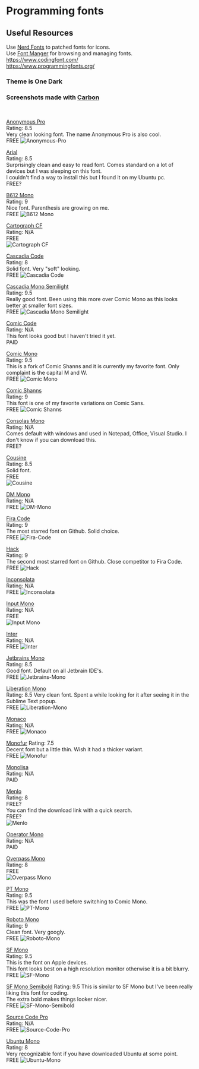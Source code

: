# Programming fonts

## Useful Resources  
Use [Nerd Fonts](https://github.com/ryanoasis/nerd-fonts) to patched fonts for icons.  
Use [Font Manger](https://github.com/FontManager/font-manager) for browsing and managing fonts.  
https://www.codingfont.com/  
https://www.programmingfonts.org/  

### Theme is One Dark  
### Screenshots made with [Carbon](https://carbon.now.sh)
<br>

[Anonymous Pro](https://www.marksimonson.com/fonts/view/anonymous-pro)  
Rating: 8.5  
Very clean looking font. The name Anonymous Pro is also cool.  
FREE
![Anonymous-Pro](screenshots/Anonymous-Pro.png)

[Arial](https://docs.microsoft.com/en-us/typography/font-list/arial)  
Rating: 8.5  
Surprisingly clean and easy to read font. Comes standard on a lot of devices but I was sleeping on this font.  
I couldn't find a way to install this but I found it on my Ubuntu pc.  
FREE?

[B612 Mono](https://fonts.google.com/specimen/B612+Mono)  
Rating: 9  
Nice font. Parenthesis are growing on me.  
FREE
![B612 Mono](screenshots/B612-Mono.png)

[Cartograph CF]()  
Rating: N/A  
FREE  
![Cartograph CF]()

[Cascadia Code](https://github.com/microsoft/cascadia-code)  
Rating: 8  
Solid font. Very "soft" looking.  
FREE
![Cascadia Code](screenshots/Cascadia-Code.png)

[Cascadia Mono Semilight](https://github.com/microsoft/cascadia-code)  
Rating: 9.5  
Really good font. Been using this more over Comic Mono as this looks better at smaller font sizes.  
FREE
![Cascadia Mono Semilight](screenshots/Cascadia-Mono-Semilight.png)

[Comic Code](https://tosche.net/fonts/comic-code)  
Rating: N/A  
This font looks good but I haven't tried it yet.  
PAID  

[Comic Mono](https://github.com/dtinth/comic-mono-font)  
Rating: 9.5  
This is a fork of Comic Shanns and it is currently my favorite font. Only complaint is the capital M and W.  
FREE
![Comic Mono](screenshots/Comic-Mono.png)

[Comic Shanns](https://github.com/shannpersand/comic-shanns)  
Rating: 9  
This font is one of my favorite variations on Comic Sans.  
FREE
![Comic Shanns](screenshots/Comic-Shanns.png)

[Consolas Mono](https://docs.microsoft.com/en-us/typography/font-list/consolas)  
Rating: N/A  
Comes default with windows and used in Notepad, Office, Visual Studio. I don't know if you can download this.    
FREE?

[Cousine](https://fonts.google.com/specimen/Cousine)  
Rating: 8.5  
Solid font.  
FREE  
![Cousine](screenshots/Cousine.png)

[DM Mono](https://github.com/googlefonts/dm-mono)  
Rating:  N/A  
FREE
![DM-Mono](screenshots/DM-Mono.png)

[Fira Code](https://github.com/tonsky/FiraCode)  
Rating: 9  
The most starred font on Github. Solid choice.  
FREE
![Fira-Code](screenshots/Fira-Code.png)

[Hack](https://github.com/source-foundry/Hack)  
Rating: 9  
The second most starred font on Github. Close competitor to Fira Code.  
FREE
![Hack](screenshots/Hack.png)

[Inconsolata](https://github.com/googlefonts/inconsolata)  
Rating: N/A  
FREE
![Inconsolata](screenshots/Inconsolata.png)

[Input Mono]()  
Rating: N/A  
FREE  
![Input Mono]()

[Inter](https://github.com/rsms/inter/)  
Rating: N/A  
FREE
![Inter](screenshots/Inter.png)

[Jetbrains Mono](https://github.com/JetBrains/JetBrainsMono)  
Rating: 8.5  
Good font. Default on all Jetbrain IDE's.  
FREE
![Jetbrains-Mono](screenshots/Jetbrains-Mono.png)

[Liberation Mono](https://www.fontsquirrel.com/fonts/liberation-mono)  
Rating: 8.5
Very clean font. Spent a while looking for it after seeing it in the Sublime Text popup.  
FREE
![Liberation-Mono](screenshots/Liberation-Mono.png)

[Monaco]()  
Rating: N/A  
FREE
![Monaco]()

[Monofur](https://www.dafont.com/monofur.font)
Rating: 7.5  
Decent font but a little thin. Wish it had a thicker variant.  
FREE
![Monofur](screenshots/Monofur.png)

[Monolisa](https://www.monolisa.dev/)  
Rating: N/A  
PAID

[Menlo](https://en.wikipedia.org/wiki/Menlo_(typeface))  
Rating: 8  
FREE?  
You can find the download link with a quick search.  
FREE?  
![Menlo](screenshots/Menlo.png)

[Operator Mono](https://www.typography.com/blog/introducing-operator)  
Rating: N/A  
PAID  

[Overpass Mono](https://fonts.google.com/specimen/Overpass+Mono)  
Rating: 8  
FREE  
![Overpass Mono](screenshots/Overpass-Mono.png)

[PT Mono](https://fonts.adobe.com/fonts/pt-mono)  
Rating: 9.5  
This was the font I used before switching to Comic Mono.  
FREE
![PT-Mono](screenshots/PT-Mono.png)

[Roboto Mono](https://fonts.google.com/specimen/Roboto+Mono)  
Rating: 9  
Clean font. Very googly.  
FREE
![Roboto-Mono](screenshots/Roboto-Mono.png)

[SF Mono](https://developer.apple.com/fonts/)  
Rating: 9.5  
This is the font on Apple devices.  
This font looks best on a high resolution monitor otherwise it is a bit blurry.  
FREE
![SF-Mono](screenshots/SF-Mono.png)

[SF Mono Semibold](https://developer.apple.com/fonts/)
Rating: 9.5
This is similar to SF Mono but I've been really liking this font for coding.  
The extra bold makes things looker nicer.  
FREE
![SF-Mono-Semibold](screenshots/SF-Mono-Semibold.png)

[Source Code Pro](https://github.com/adobe-fonts/source-code-pro)  
Rating: N/A  
FREE
![Source-Code-Pro](screenshots/Source-Code-Pro.png)

[Ubuntu Mono](https://fonts.adobe.com/fonts/ubuntu-mono/details/i7)  
Rating: 8  
Very recognizable font if you have downloaded Ubuntu at some point.  
FREE
![Ubuntu-Mono](screenshots/Ubuntu-Mono.png)
